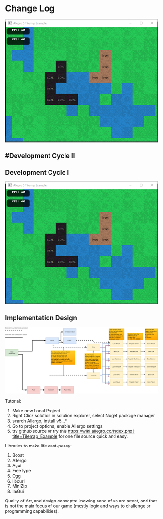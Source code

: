 Change Log
==========


[![alt text](https://github.com/theisen1337/LogicCapStone/blob/master/Resources/Dev1.PNG?raw=true)](https://docs.google.com/spreadsheets/d/1ky_VFgmI_vEGAvMKDzFaG4Vzs-ccq7mGkNne6AVlKr4/edit#gid=0)

#Development Cycle II
---------------------



Development Cycle I
-------------------

![alt text](https://github.com/theisen1337/LogicCapStone/blob/master/Resources/Dev1.PNG?raw=true)

Implementation Design
---------------------

![alt text](https://github.com/theisen1337/LogicCapStone/blob/master/Resources/CapstoneDesign.png?raw=true)



Tutorial:

1. Make new Local Project
2. Right Click solution in solution explorer, select Nuget package manager
3. search Allergo, install v5.*.*.*
4. Go to project options, enable Allergo settings
5. try github source or try this  https://wiki.allegro.cc/index.php?title=Tilemap_Example
   for one file source quick and easy.
   
Libraries to make life east-peasy:

1. Boost
2. Allergo
3. Agui
4. FreeType
5. Ogg
6. libcurl
7. MiniZip
8. ImGui
	
   
Quality of Art, and design concepts:
knowing none of us are artest, and that is not the main focus of our game (mostly logic and ways to challenge or programming capabilities).